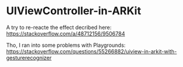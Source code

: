 # UIViewController-in-ARKit

A try to re-reacte the effect decribed here: https://stackoverflow.com/a/48712156/9506784

Tho, I ran into some problems with Playgrounds: https://stackoverflow.com/questions/55266882/uiview-in-arkit-with-gesturerecognizer 
